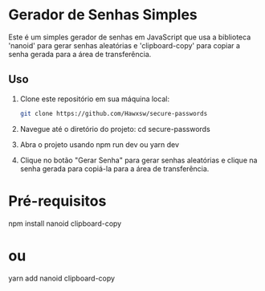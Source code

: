 # Gerador de Senhas Simples

Este é um simples gerador de senhas em JavaScript que usa a biblioteca 'nanoid' para gerar senhas aleatórias e 'clipboard-copy' para copiar a senha gerada para a área de transferência.

## Uso

1. Clone este repositório em sua máquina local:

   ```bash
   git clone https://github.com/Hawxsw/secure-passwords

1. Navegue até o diretório do projeto:
 cd secure-passwords

2. Abra o projeto usando npm run dev ou yarn dev
3. Clique no botão "Gerar Senha" para gerar senhas aleatórias e clique na senha gerada para copiá-la para a área de transferência.

# Pré-requisitos

npm install nanoid clipboard-copy
# ou
yarn add nanoid clipboard-copy

